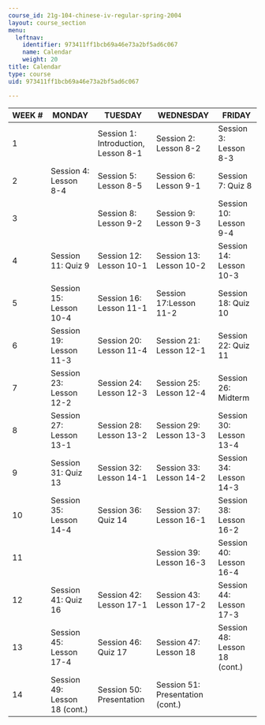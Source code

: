 ```yaml
---
course_id: 21g-104-chinese-iv-regular-spring-2004
layout: course_section
menu:
  leftnav:
    identifier: 973411ff1bcb69a46e73a2bf5ad6c067
    name: Calendar
    weight: 20
title: Calendar
type: course
uid: 973411ff1bcb69a46e73a2bf5ad6c067

---
```


| WEEK # | MONDAY | TUESDAY | WEDNESDAY |  FRIDAY |
| --- | --- | --- | --- | --- |
| 1 |  | Session 1: Introduction, Lesson 8-1 | Session 2: Lesson 8-2 | Session 3: Lesson 8-3 |
| 2 | Session 4: Lesson 8-4 | Session 5: Lesson 8-5 | Session 6: Lesson 9-1 | Session 7: Quiz 8 |
| 3 |  | Session 8: Lesson 9-2 | Session 9: Lesson 9-3 | Session 10: Lesson 9-4 |
| 4 | Session 11: Quiz 9 | Session 12: Lesson 10-1 | Session 13: Lesson 10-2 | Session 14: Lesson 10-3 |
| 5 | Session 15: Lesson 10-4 | Session 16: Lesson 11-1 | Session 17:Lesson 11-2 | Session 18: Quiz 10 |
| 6 | Session 19: Lesson 11-3 | Session 20: Lesson 11-4 | Session 21: Lesson 12-1 | Session 22: Quiz 11 |
| 7 | Session 23: Lesson 12-2 | Session 24: Lesson 12-3 | Session 25: Lesson 12-4 | Session 26: Midterm |
| 8 | Session 27: Lesson 13-1 | Session 28: Lesson 13-2 | Session 29: Lesson 13-3 | Session 30: Lesson 13-4 |
| 9 | Session 31: Quiz 13 | Session 32: Lesson 14-1 | Session 33: Lesson 14-2 | Session 34: Lesson 14-3 |
| 10 | Session 35: Lesson 14-4 | Session 36: Quiz 14 | Session 37: Lesson 16-1 | Session 38: Lesson 16-2 |
| 11 |  |  | Session 39: Lesson 16-3 | Session 40: Lesson 16-4 |
| 12 | Session 41: Quiz 16 | Session 42: Lesson 17-1 | Session 43: Lesson 17-2 | Session 44: Lesson 17-3 |
| 13 | Session 45: Lesson 17-4 | Session 46: Quiz 17 | Session 47: Lesson 18 | Session 48: Lesson 18 (cont.) |
| 14 | Session 49: Lesson 18 (cont.) | Session 50: Presentation | Session 51: Presentation (cont.) |